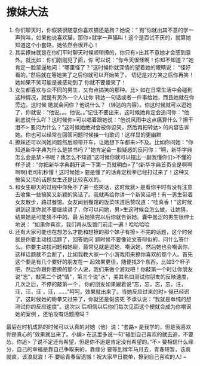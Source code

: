# 撩妹大法                                        
1. 你们聊天时，你假装很随意你喜欢猫还是狗？她说：“
狗”你就出其不意的学一声狗叫，如果他说喜欢猫，那你>就学一声猫叫！这个是百试不厌的，就算她知道这个小套路，她依然会很开心！                              
2. 其实撩妹就是在你们平时聊天时候顺带撩的，你只有>出其不意她才会感到意外。就比如：你们刚刚见了面，你
可以说：“你今天很怪啊！你知不知道？”她肯定一脸蒙逼地问：“哪里怪了？”这时候你就深情的望着她的眼睛说：
“怪好看的。”然后就在等她笑了之后你就可以开始笑了，
切记是对方笑之后你再笑！她如果不笑可能是被感动到了
你就不要傻笑了！                                  
3. 女生都喜欢与众不同的男生，又有点搞笑的那种。比>
如在日常生活中会碰到这种情况，就是有另外一个人让你
转达一句话或者一件事给她，而且她就在你旁边。这时候
她就会问你？他说什么？（转达的内容）。你这时候就可以逗她了，你就说：“他说。。。他说。。”记住不要出来，这时候她肯定会追问你：“他到底说什么吖？这时候你>可以唱着跟她说：“他说风雨中这点痛算什么？擦干泪不>
要问为什么？”这时候她绝对会被你逗笑，然后再把转达>
的内容告诉她。你也可以经常在回答问题时候接一句歌词！这样显的更幽默                                  
4. 撩妹还可以问她问题然后顺带开车，让她想下车都来>不及。比如你问她：“你知道新华字典为什么是禁书吗？”她肯定会一脸疑惑的反问你：“啊，新华字典怎么会是禁>书呢？我怎么不知道”这时候你就可以摆出一副我懂你们>不懂的样子说：“你把新华字典翻开读一下第一页就明白>了”(新华字典首页全是啊啊啊啊)老司机秒懂！这时候她>
要是懂了的话肯定粉拳已经打过来了！这种又搞笑又污的话题女生还是比较喜欢的。                          
5. 和女生聊天的过程中你免不了讲一些笑话，这时候就>
是看你平时有没有注意去收集一些搞笑又新颖的笑话了。我就再给你讲一个新笑话吧！有一男生带着女友散步，路过餐馆。女友闻到餐馆的饭菜味道后赞叹道：“哇真香！”这时候讲到这里你就不要继续讲了，你可以问她，男>生这时候会怎么做，让她猜，结果她是可能猜不中的。最
后她猜完以后你就告诉她。囊中羞涩的男生很绅士地说：
“如果你喜欢，我们再从饭馆门前走一遍！哈哈哈哈     
6. 还有大家可能也在想怎么才能和想撩的那个妹子有撩>
不完的话题，这个时候就是你要主动找话题了，回答她问
题时候不要像论文答辩似的，问什么答什么。你要主动找问题和她聊，最常见就是逗她，嘲讽她，然后她也会嘲讽你，这样话题就不会断了，比如我教大家一个小游戏用来撩你喜欢的那个人。首先这个要是有几个要好的朋友在一
起效果更佳，随便找3个东西，比如3个杯子吧，然后你跟你要撩的那个人说，我们来做个游戏吧！你敲第一个时让你朋友说"忘"，敲第二个说"情"，第三个说"水"，美其名曰测试你朋友的反映速度，几次之后，不停的敲第一个， 你的朋友如果跟着说"忘，忘，忘，忘，汪，汪，汪，汪
，汪，......"呵呵，效果就出来了。当她反应过来的时>
候已经迟了，这时候她的粉拳又过来了，你就还是假装死
不承认说：“我就是单纯的想测试你的反应速度”。这次以
后相信以后你们每次见面这个梗就会成为你嘲讽她的案例
，还怕没有话题撩吗？

最后在时机成熟的时候可以认真的对她（他）说：“套路>
是我学的，但是我喜欢你是真心的”效果就出来了。小编>
在这里多说一句“碰到自己喜欢的就去追，不要怂，你追>
了说不定还有希望，但是你不追是肯定没有希望的。”不>
要相信什么缘分，自己的幸福是靠自己争取来的，靠缘分
要等到猴年马月去，青春短暂，该疯就疯，该浪就浪！不
要给青春留遗憾！祝大家早日脱单，撩到自己喜欢的人!
~
